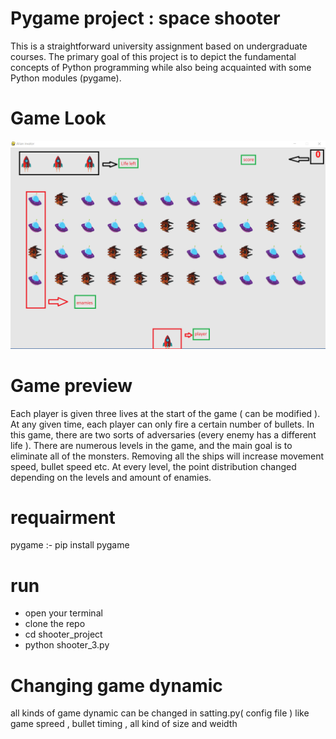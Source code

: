 # Pygame project : space shooter 

This is a straightforward university assignment based on undergraduate courses. The primary goal of this project is to depict the fundamental concepts of Python programming while also being acquainted with some Python modules (pygame).

# Game Look  

<p align="right"><img src="gamelook.png"\></p>

# Game preview 

Each player is given three lives at the start of the game ( can be modified ). At any given time, each player can only fire a certain number of bullets. In this game, there are two sorts of adversaries (every enemy has a different life ). There are numerous levels in the game, and the main goal is to eliminate all of the monsters. Removing all the ships will increase movement speed, bullet speed etc. At every level, the point distribution changed depending on the levels and amount of enamies.

 


# requairment 

 pygame :- pip install pygame 
 
# run 

- open your terminal 
- clone the repo 
- cd shooter_project
- python shooter_3.py

# Changing game dynamic 
 
 all kinds of game dynamic can be changed in satting.py( config file ) like game spreed , bullet timing , all kind of size and weidth 
 

